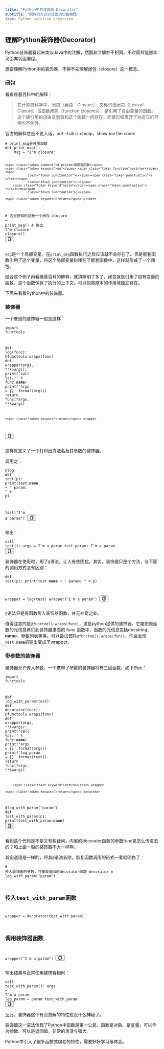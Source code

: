 ```yaml
---
title: "Python中的装饰器:Decorator"
subtitle: "别样的方式实现面向切面编程"
tags: Python solution interview
---
```





<article class="_2rhmJa"><h2>理解Python装饰器(Decorator)</h2>
    <p>Python装饰器看起来类似Java中的注解，然鹅和注解并不相同，不过同样能够实现面向切面编程。</p>
    <p>想要理解Python中的装饰器，不得不先理解闭包（closure）这一概念。</p>
    <h3>闭包</h3>
    <p>看看维基百科中的解释：</p>
    <blockquote>
        <p>在计算机科学中，闭包（英语：Closure），又称词法闭包（Lexical Closure）或函数闭包（function
            closures），是引用了自由变量的函数。这个被引用的自由变量将和这个函数一同存在，即使已经离开了创造它的环境也不例外。</p>
    </blockquote>
    <p>官方的解释总是不说人话，but--talk is cheap，show me the code:</p>
    <pre class="line-numbers  language-python"><code class="  language-python"><span class="token comment"># print_msg是外围函数</span>
<span class="token keyword">def</span> <span class="token function">print_msg</span><span
                class="token punctuation">(</span><span class="token punctuation">)</span><span
                class="token punctuation">:</span>
    msg <span class="token operator">=</span> <span class="token string">"I'm closure"</span>

    <span class="token comment"># printer是嵌套函数</span>
    <span class="token keyword">def</span> <span class="token function">printer</span><span
                class="token punctuation">(</span><span class="token punctuation">)</span><span
                class="token punctuation">:</span>
        <span class="token keyword">print</span><span class="token punctuation">(</span>msg<span
                class="token punctuation">)</span>

    <span class="token keyword">return</span> printer


<span class="token comment"># 这里获得的就是一个闭包</span>
closure <span class="token operator">=</span> print_msg<span class="token punctuation">(</span><span
                class="token punctuation">)</span>
<span class="token comment"># 输出 I'm closure</span>
closure<span class="token punctuation">(</span><span class="token punctuation">)</span>
<span aria-hidden="true"
      class="line-numbers-rows"><span></span><span></span><span></span><span></span><span></span><span></span><span></span><span></span><span></span><span></span><span></span><span></span><span></span><span></span><span></span></span></code><button
            class="VJbwyy" type="button" aria-label="复制代码"><i aria-label="icon: copy" class="anticon anticon-copy"><svg
            viewBox="64 64 896 896" focusable="false" class="" data-icon="copy" width="1em" height="1em"
            fill="currentColor" aria-hidden="true"><path
            d="M832 64H296c-4.4 0-8 3.6-8 8v56c0 4.4 3.6 8 8 8h496v688c0 4.4 3.6 8 8 8h56c4.4 0 8-3.6 8-8V96c0-17.7-14.3-32-32-32zM704 192H192c-17.7 0-32 14.3-32 32v530.7c0 8.5 3.4 16.6 9.4 22.6l173.3 173.3c2.2 2.2 4.7 4 7.4 5.5v1.9h4.2c3.5 1.3 7.2 2 11 2H704c17.7 0 32-14.3 32-32V224c0-17.7-14.3-32-32-32zM350 856.2L263.9 770H350v86.2zM664 888H414V746c0-22.1-17.9-40-40-40H232V264h432v624z"></path></svg></i></button></pre>
    <p><code>msg</code>是一个局部变量，在<code>print_msg</code>函数执行之后应该就不会存在了。但是嵌套函数引用了这个变量，将这个局部变量封闭在了嵌套函数中，这样就形成了一个闭包。</p>
    <p>结合这个例子再看维基百科的解释，就清晰明了多了。闭包就是引用了自有变量的函数，这个函数保存了执行的上下文，可以脱离原本的作用域独立存在。</p>
    <p>下面来看看Python中的装饰器。</p>
    <h3>装饰器</h3>
    <p>一个普通的装饰器一般是这样：</p>
    <pre class="line-numbers  language-python"><code class="  language-python"><span class="token keyword">import</span> functools


<span class="token keyword">def</span> <span class="token function">log</span><span class="token punctuation">(</span>func<span
                class="token punctuation">)</span><span class="token punctuation">:</span>
    @functools<span class="token punctuation">.</span>wraps<span class="token punctuation">(</span>func<span
                class="token punctuation">)</span>
    <span class="token keyword">def</span> <span class="token function">wrapper</span><span
                class="token punctuation">(</span><span class="token operator">*</span>args<span
                class="token punctuation">,</span> <span class="token operator">**</span>kwargs<span
                class="token punctuation">)</span><span class="token punctuation">:</span>
        <span class="token keyword">print</span><span class="token punctuation">(</span><span class="token string">'call %s():'</span> <span
                class="token operator">%</span> func<span class="token punctuation">.</span>__name__<span
                class="token punctuation">)</span>
        <span class="token keyword">print</span><span class="token punctuation">(</span><span class="token string">'args = {}'</span><span
                class="token punctuation">.</span><span class="token builtin">format</span><span
                class="token punctuation">(</span><span class="token operator">*</span>args<span
                class="token punctuation">)</span><span class="token punctuation">)</span>
        <span class="token keyword">return</span> func<span class="token punctuation">(</span><span
                class="token operator">*</span>args<span class="token punctuation">,</span> <span
                class="token operator">**</span>kwargs<span class="token punctuation">)</span>

    <span class="token keyword">return</span> wrapper
<span aria-hidden="true"
      class="line-numbers-rows"><span></span><span></span><span></span><span></span><span></span><span></span><span></span><span></span><span></span><span></span><span></span></span></code><button
            class="VJbwyy" type="button" aria-label="复制代码"><i aria-label="icon: copy" class="anticon anticon-copy"><svg
            viewBox="64 64 896 896" focusable="false" class="" data-icon="copy" width="1em" height="1em"
            fill="currentColor" aria-hidden="true"><path
            d="M832 64H296c-4.4 0-8 3.6-8 8v56c0 4.4 3.6 8 8 8h496v688c0 4.4 3.6 8 8 8h56c4.4 0 8-3.6 8-8V96c0-17.7-14.3-32-32-32zM704 192H192c-17.7 0-32 14.3-32 32v530.7c0 8.5 3.4 16.6 9.4 22.6l173.3 173.3c2.2 2.2 4.7 4 7.4 5.5v1.9h4.2c3.5 1.3 7.2 2 11 2H704c17.7 0 32-14.3 32-32V224c0-17.7-14.3-32-32-32zM350 856.2L263.9 770H350v86.2zM664 888H414V746c0-22.1-17.9-40-40-40H232V264h432v624z"></path></svg></i></button></pre>
    <p>这样就定义了一个打印出方法名及其参数的装饰器。</p>
    <p>调用之：</p>
    <pre class="line-numbers  language-python"><code class="  language-python"><span
            class="token decorator annotation punctuation">@log</span>
<span class="token keyword">def</span> <span class="token function">test</span><span class="token punctuation">(</span>p<span
                class="token punctuation">)</span><span class="token punctuation">:</span>
    <span class="token keyword">print</span><span class="token punctuation">(</span>test<span class="token punctuation">.</span>__name__ <span
                class="token operator">+</span> <span class="token string">" param: "</span> <span
                class="token operator">+</span> p<span class="token punctuation">)</span>
    
test<span class="token punctuation">(</span><span class="token string">"I'm a param"</span><span
                class="token punctuation">)</span>
<span aria-hidden="true"
      class="line-numbers-rows"><span></span><span></span><span></span><span></span><span></span></span></code><button
            class="VJbwyy" type="button" aria-label="复制代码"><i aria-label="icon: copy" class="anticon anticon-copy"><svg
            viewBox="64 64 896 896" focusable="false" class="" data-icon="copy" width="1em" height="1em"
            fill="currentColor" aria-hidden="true"><path
            d="M832 64H296c-4.4 0-8 3.6-8 8v56c0 4.4 3.6 8 8 8h496v688c0 4.4 3.6 8 8 8h56c4.4 0 8-3.6 8-8V96c0-17.7-14.3-32-32-32zM704 192H192c-17.7 0-32 14.3-32 32v530.7c0 8.5 3.4 16.6 9.4 22.6l173.3 173.3c2.2 2.2 4.7 4 7.4 5.5v1.9h4.2c3.5 1.3 7.2 2 11 2H704c17.7 0 32-14.3 32-32V224c0-17.7-14.3-32-32-32zM350 856.2L263.9 770H350v86.2zM664 888H414V746c0-22.1-17.9-40-40-40H232V264h432v624z"></path></svg></i></button></pre>
    <p>输出：</p>
    <pre class="line-numbers  language-bash"><code class="  language-bash">call test():
args = I'm a param
test param: I'm a param
<span aria-hidden="true" class="line-numbers-rows"><span></span><span></span><span></span></span></code><button
            class="VJbwyy" type="button" aria-label="复制代码"><i aria-label="icon: copy" class="anticon anticon-copy"><svg
            viewBox="64 64 896 896" focusable="false" class="" data-icon="copy" width="1em" height="1em"
            fill="currentColor" aria-hidden="true"><path
            d="M832 64H296c-4.4 0-8 3.6-8 8v56c0 4.4 3.6 8 8 8h496v688c0 4.4 3.6 8 8 8h56c4.4 0 8-3.6 8-8V96c0-17.7-14.3-32-32-32zM704 192H192c-17.7 0-32 14.3-32 32v530.7c0 8.5 3.4 16.6 9.4 22.6l173.3 173.3c2.2 2.2 4.7 4 7.4 5.5v1.9h4.2c3.5 1.3 7.2 2 11 2H704c17.7 0 32-14.3 32-32V224c0-17.7-14.3-32-32-32zM350 856.2L263.9 770H350v86.2zM664 888H414V746c0-22.1-17.9-40-40-40H232V264h432v624z"></path></svg></i></button></pre>
    <p>装饰器在使用时，用了<code>@</code>语法，让人有些困扰。其实，装饰器只是个方法，与下面的调用方式没有区别：</p>
    <pre class="line-numbers  language-bash"><code class="  language-bash">def test(p):
    print(test.__name__ + " param: " + p)

wrapper = log(test)
wrapper("I'm a param")
<span aria-hidden="true"
      class="line-numbers-rows"><span></span><span></span><span></span><span></span><span></span></span></code><button
            class="VJbwyy" type="button" aria-label="复制代码"><i aria-label="icon: copy" class="anticon anticon-copy"><svg
            viewBox="64 64 896 896" focusable="false" class="" data-icon="copy" width="1em" height="1em"
            fill="currentColor" aria-hidden="true"><path
            d="M832 64H296c-4.4 0-8 3.6-8 8v56c0 4.4 3.6 8 8 8h496v688c0 4.4 3.6 8 8 8h56c4.4 0 8-3.6 8-8V96c0-17.7-14.3-32-32-32zM704 192H192c-17.7 0-32 14.3-32 32v530.7c0 8.5 3.4 16.6 9.4 22.6l173.3 173.3c2.2 2.2 4.7 4 7.4 5.5v1.9h4.2c3.5 1.3 7.2 2 11 2H704c17.7 0 32-14.3 32-32V224c0-17.7-14.3-32-32-32zM350 856.2L263.9 770H350v86.2zM664 888H414V746c0-22.1-17.9-40-40-40H232V264h432v624z"></path></svg></i></button></pre>
    <p><code>@</code>语法只是将函数传入装饰器函数，并无神奇之处。</p>
    <p>值得注意的是<code>@functools.wraps(func)</code>，这是python提供的装饰器。它能把原函数的元信息拷贝到装饰器里面的 func 函数中。函数的元信息包括docstring、<strong>name</strong>、参数列表等等。可以尝试去除<code>@functools.wraps(func)</code>，你会发现<code>test.__name__</code>的输出变成了wrapper。
    </p>
    <h3>带参数的装饰器</h3>
    <p>装饰器允许传入参数，一个携带了参数的装饰器将有三层函数，如下所示：</p>
    <pre class="line-numbers  language-python"><code class="  language-python"><span class="token keyword">import</span> functools

<span class="token keyword">def</span> <span class="token function">log_with_param</span><span
                class="token punctuation">(</span>text<span class="token punctuation">)</span><span
                class="token punctuation">:</span>
    <span class="token keyword">def</span> <span class="token function">decorator</span><span class="token punctuation">(</span>func<span
                class="token punctuation">)</span><span class="token punctuation">:</span>
        @functools<span class="token punctuation">.</span>wraps<span class="token punctuation">(</span>func<span
                class="token punctuation">)</span>
        <span class="token keyword">def</span> <span class="token function">wrapper</span><span
                class="token punctuation">(</span><span class="token operator">*</span>args<span
                class="token punctuation">,</span> <span class="token operator">**</span>kwargs<span
                class="token punctuation">)</span><span class="token punctuation">:</span>
            <span class="token keyword">print</span><span class="token punctuation">(</span><span class="token string">'call %s():'</span> <span
                class="token operator">%</span> func<span class="token punctuation">.</span>__name__<span
                class="token punctuation">)</span>
            <span class="token keyword">print</span><span class="token punctuation">(</span><span class="token string">'args = {}'</span><span
                class="token punctuation">.</span><span class="token builtin">format</span><span
                class="token punctuation">(</span><span class="token operator">*</span>args<span
                class="token punctuation">)</span><span class="token punctuation">)</span>
            <span class="token keyword">print</span><span class="token punctuation">(</span><span class="token string">'log_param = {}'</span><span
                class="token punctuation">.</span><span class="token builtin">format</span><span
                class="token punctuation">(</span>text<span class="token punctuation">)</span><span
                class="token punctuation">)</span>
            <span class="token keyword">return</span> func<span class="token punctuation">(</span><span
                class="token operator">*</span>args<span class="token punctuation">,</span> <span
                class="token operator">**</span>kwargs<span class="token punctuation">)</span>

        <span class="token keyword">return</span> wrapper

    <span class="token keyword">return</span> decorator
    
@log_with_param<span class="token punctuation">(</span><span class="token string">"param"</span><span
                class="token punctuation">)</span>
<span class="token keyword">def</span> <span class="token function">test_with_param</span><span
                class="token punctuation">(</span>p<span class="token punctuation">)</span><span
                class="token punctuation">:</span>
    <span class="token keyword">print</span><span class="token punctuation">(</span>test_with_param<span
                class="token punctuation">.</span>__name__<span class="token punctuation">)</span>
<span aria-hidden="true"
      class="line-numbers-rows"><span></span><span></span><span></span><span></span><span></span><span></span><span></span><span></span><span></span><span></span><span></span><span></span><span></span><span></span><span></span><span></span><span></span><span></span></span></code><button
            class="VJbwyy" type="button" aria-label="复制代码"><i aria-label="icon: copy" class="anticon anticon-copy"><svg
            viewBox="64 64 896 896" focusable="false" class="" data-icon="copy" width="1em" height="1em"
            fill="currentColor" aria-hidden="true"><path
            d="M832 64H296c-4.4 0-8 3.6-8 8v56c0 4.4 3.6 8 8 8h496v688c0 4.4 3.6 8 8 8h56c4.4 0 8-3.6 8-8V96c0-17.7-14.3-32-32-32zM704 192H192c-17.7 0-32 14.3-32 32v530.7c0 8.5 3.4 16.6 9.4 22.6l173.3 173.3c2.2 2.2 4.7 4 7.4 5.5v1.9h4.2c3.5 1.3 7.2 2 11 2H704c17.7 0 32-14.3 32-32V224c0-17.7-14.3-32-32-32zM350 856.2L263.9 770H350v86.2zM664 888H414V746c0-22.1-17.9-40-40-40H232V264h432v624z"></path></svg></i></button></pre>
    <p>看到这个代码是不是又有些疑问，内层的decorator函数的参数func是怎么传进去的？和上面一般的装饰器不大一样啊。</p>
    <p>其实道理是一样的，将其<code>@</code>语法去除，恢复函数调用的形式一看就明白了：</p>
    <pre class="line-numbers  language-bash"><code class="  language-bash"># 传入装饰器的参数，并接收返回的decorator函数
decorator = log_with_param("param")
# 传入test_with_param函数
wrapper = decorator(test_with_param)
# 调用装饰器函数
wrapper("I'm a param")
<span aria-hidden="true"
      class="line-numbers-rows"><span></span><span></span><span></span><span></span><span></span><span></span></span></code><button
            class="VJbwyy" type="button" aria-label="复制代码"><i aria-label="icon: copy" class="anticon anticon-copy"><svg
            viewBox="64 64 896 896" focusable="false" class="" data-icon="copy" width="1em" height="1em"
            fill="currentColor" aria-hidden="true"><path
            d="M832 64H296c-4.4 0-8 3.6-8 8v56c0 4.4 3.6 8 8 8h496v688c0 4.4 3.6 8 8 8h56c4.4 0 8-3.6 8-8V96c0-17.7-14.3-32-32-32zM704 192H192c-17.7 0-32 14.3-32 32v530.7c0 8.5 3.4 16.6 9.4 22.6l173.3 173.3c2.2 2.2 4.7 4 7.4 5.5v1.9h4.2c3.5 1.3 7.2 2 11 2H704c17.7 0 32-14.3 32-32V224c0-17.7-14.3-32-32-32zM350 856.2L263.9 770H350v86.2zM664 888H414V746c0-22.1-17.9-40-40-40H232V264h432v624z"></path></svg></i></button></pre>
    <p>输出结果与正常使用装饰器相同：</p>
    <pre class="line-numbers  language-rust"><code class="  language-rust">call <span class="token function">test_with_param</span><span
            class="token punctuation">(</span><span class="token punctuation">)</span><span
            class="token punctuation">:</span>
args <span class="token operator">=</span> I<span class="token lifetime-annotation symbol">'m</span> a param
log_param <span class="token operator">=</span> param
test_with_param
<span aria-hidden="true" class="line-numbers-rows"><span></span><span></span><span></span><span></span></span></code><button
            class="VJbwyy" type="button" aria-label="复制代码"><i aria-label="icon: copy" class="anticon anticon-copy"><svg
            viewBox="64 64 896 896" focusable="false" class="" data-icon="copy" width="1em" height="1em"
            fill="currentColor" aria-hidden="true"><path
            d="M832 64H296c-4.4 0-8 3.6-8 8v56c0 4.4 3.6 8 8 8h496v688c0 4.4 3.6 8 8 8h56c4.4 0 8-3.6 8-8V96c0-17.7-14.3-32-32-32zM704 192H192c-17.7 0-32 14.3-32 32v530.7c0 8.5 3.4 16.6 9.4 22.6l173.3 173.3c2.2 2.2 4.7 4 7.4 5.5v1.9h4.2c3.5 1.3 7.2 2 11 2H704c17.7 0 32-14.3 32-32V224c0-17.7-14.3-32-32-32zM350 856.2L263.9 770H350v86.2zM664 888H414V746c0-22.1-17.9-40-40-40H232V264h432v624z"></path></svg></i></button></pre>
    <p>至此，装饰器这个有点费解的特性也没什么神秘了。</p>
    <p>装饰器这一语法体现了Python中函数是第一公民，函数是对象、是变量，可以作为参数、可以是返回值，非常的灵活与强大。</p>
    <p>Python中引入了很多函数式编程的特性，需要好好学习与体会。</p>
</article>